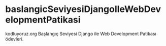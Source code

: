 # baslangicSeviyesiDjangoIleWebDevelopmentPatikasi
kodluyoruz.org Başlangıç Seviyesi Django ile Web Development Patikası ödevleri.
